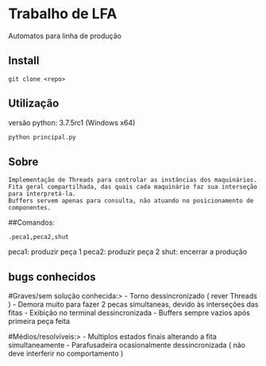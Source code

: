 # Trabalho de LFA

Automatos para linha de produção

## Install

    git clone <repo>


## Utilização

versão python: 3.7.5rc1 (Windows x64)

```bash
python principal.py
```

## Sobre
    Implementação de Threads para controlar as instâncias dos maquinários.
    Fita geral compartilhada, das quais cada maquinário faz sua interseção para interpretá-la.
    Buffers servem apenas para consulta, não atuando no posicionamento de componentes.


##Comandos:

    .peca1,peca2,shut

peca1: produzir peça 1
peca2: produzir peça 2
shut:  encerrar a produção


## bugs conhecidos

#Graves/sem solução conhecida:>
    - Torno dessincronizado ( rever Threads )
    - Demora muito para fazer 2 pecas simultaneas, devido às interseções das fitas
    - Exibição no terminal dessincronizada
    - Buffers sempre vazios após primeira peça feita

#Médios/resolvíveis:>
    - Multiplos estados finais alterando a fita simultaneamente
    - Parafusadeira ocasionalmente dessincronizada ( não deve interferir no comportamento )